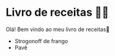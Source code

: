 # Livro de receitas :man_cook:

Olá! Bem vindo ao meu livro de receitas:wave:



- Strogonoff de frango
- Pavê

